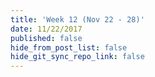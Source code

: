 ```yaml
---
title: 'Week 12 (Nov 22 - 28)'
date: 11/22/2017
published: false
hide_from_post_list: false
hide_git_sync_repo_link: false
---
```


<script src="https://3Dmol.csb.pitt.edu/build/3Dmol-min.js"></script>

<div style="height: 300px; width: 300px; position: relative;" class="viewer_3Dmoljs" data-href="https://organicchemexplained.com/wp-content/uploads/2018/04/homocubane-cation-rearrangement-product.sdf" data-datatype="sdf" data-backgroundcolor="0xf6f7f9">
